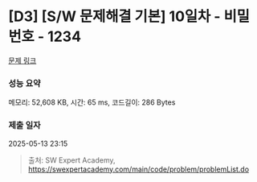 # [D3] [S/W 문제해결 기본] 10일차 - 비밀번호 - 1234 

[문제 링크](https://swexpertacademy.com/main/code/problem/problemDetail.do?contestProbId=AV14_DEKAJcCFAYD) 

### 성능 요약

메모리: 52,608 KB, 시간: 65 ms, 코드길이: 286 Bytes

### 제출 일자

2025-05-13 23:15



> 출처: SW Expert Academy, https://swexpertacademy.com/main/code/problem/problemList.do